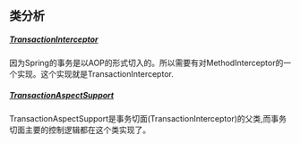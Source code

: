 ## 类分析

##### [TransactionInterceptor](https://github.com/jiange2/transactionmanagerlearn/blob/master/note/source/TransactionInterceptor.md)

因为Spring的事务是以AOP的形式切入的。所以需要有对MethodInterceptor的一个实现。这个实现就是TransactionInterceptor.

##### [TransactionAspectSupport](https://github.com/jiange2/transactionmanagerlearn/blob/master/note/source/TransactionAspectSupport.md)

TransactionAspectSupport是事务切面(TransactionInterceptor)的父类,而事务切面主要的控制逻辑都在这个类实现了。
